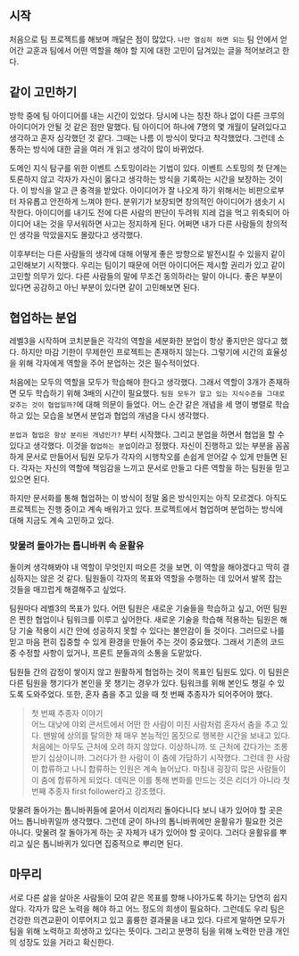 ## 시작
처음으로 팀 프로젝트를 해보며 깨달은 점이 많았다.
`나만 열심히 하면 되는` 팀 안에서 얻어간 교훈과 팀에서 어떤 역할을 해야 할 지에 대한 고민이 담겨있는 글을 적어보려고 한다.



## 같이 고민하기

방학 중에 팀 아이디어를 내는 시간이 있었다.
당시에 나는 칭찬 하나 없이 다른 크루의 아이디어가 안될 것 같은 점만 말했다.
팀 아이디어 하나에 7명의 몇 개월이 달려있다고 생각하고 혼자 심각했던 것 같다.
그때는 나름 이 방식이 맞다고 착각했었다.
그런데 소통하는 방식에 대한 글을 여러 개 읽고 생각이 많이 바뀌었다.

도메인 지식 탐구를 위한 이벤트 스토밍이라는 기법이 있다.
이벤트 스토밍의 첫 단계는 토론하지 않고 각자가 자신이 옳다고 생각하는 방식을 기록하는 시간을 보장하는 것이다.
이 방식을 알고 큰 충격을 받았다.
아이디어가 잘 나오게 하기 위해서는 비판으로부터 자유롭고 안전하게 느껴야 한다.
분위기가 보장되면 창의적인 아이디어가 샘솟기 시작한다.
아이디어를 내기도 전에 다른 사람의 판단이 두려워 지레 겁을 먹고 위축되어 아이디어 내는 것을 무서워하면 사고는 정지하게 된다.
어쩌면 내가 다른 사람들의 창의적인 생각을 막았을지도 몰랐다고 생각했다.

이후부터는 다른 사람들의 생각에 대해 어떻게 좋은 방향으로 발전시킬 수 있을지 같이 고민해보기 시작했다.
우리는 팀이기 때문에 어떤 아이디어든 제시할 권리가 있고 같이 고민할 의무가 있다.
다른 사람들의 말에 무조건 동의하라는 말이 아니다.
좋은 부분이 있다면 공감하고 아닌 부분이 있다면 같이 고민해보면 된다.




## 협업하는 분업
레벨3을 시작하며 코치분들은 각각의 역할을 세분화한 분업이 항상 좋지만은 않다고 했다.
하지만 마감 기한이 무제한인 프로젝트는 존재하지 않는다.
그렇기에 시간의 효율성을 위해 각자에게 역할을 주어 분업하는 것은 필수적이었다.

처음에는 모두의 역할을 모두가 학습해야 한다고 생각했다.
그래서 역할이 3개가 존재하면 모두 학습하기 위해 3배의 시간이 필요했다.
`팀원 모두가 알고 있는 지식수준을 그대로 갖추는 것이 협업일까?`에 대해 의문이 들었다.
어느 순간 같은 개념을 세 명이 병렬로 학습하고 있는 모습을 보면서 분업과 협업의 개념을 다시 생각했다.

`분업과 협업은 항상 분리된 개념인가?` 부터 시작했다.
그리고 분업을 하면서 협업을 할 수 있다고 생각했다.
이것을 `협업하는 분업`이라고 정했다.
자신이 진행하고 있는 부분을 꼼꼼하게 문서로 만들어서 팀원 모두가 각자의 시행착오를 손쉽게 얻어갈 수 있게 만들면 된다.
각자는 자신의 역할에 책임감을 느끼고 문서로 만들고 다른 역할을 하는 팀원을 믿고 있으면 된다.

하지만 문서화를 통해 협업하는 이 방식이 정말 옳은 방식인지는 아직 모르겠다.
아직도 프로젝트는 진행 중이고 계속 배워가고 있다.
프로젝트에서 협업하며 분업하는 방식에 대해 지금도 계속 고민하고 있다.


### 맞물려 돌아가는 톱니바퀴 속 윤활유

돌이켜 생각해봐야 내 역할이 무엇인지 떠오른 것을 보면, 이 역할을 해야겠다고 딱히 결심하지는 않은 것 같다.
팀원들이 각자의 목표와 역할을 수행하는 데 있어서 발목 잡는 것들을 매끄럽게 해결해주고 싶었다.

팀원마다 레벨3의 목표가 있다.
어떤 팀원은 새로운 기술들을 학습하고 싶고, 어떤 팀원은 찐한 협업이나 팀워크를 이루고 싶어한다.
새로운 기술을 학습해 적용하는 팀원은 해당 기술 적용이 시간 안에 성공하지 못할 수 있다는 불안감이 들 것이다.
그러므로 나를 믿고 마음 편히 집중할 수 있게 환경을 만들어 주는 것이 중요했다.
그래서 기존의 코드 중 수정할 사항이 있거나, 프론트 분들과의 소통을 도맡았다.

팀원들 간의 감정이 쌓이지 않고 원활하게 협업하는 것이 목표인 팀원도 있다.
이 팀원은 다른 팀원을 챙기다가 본인을 못 챙기는 경우가 있다.
팀워크를 위해 본인도 챙길 수 있도록 도와주었다.
또한, 혼자 춤을 추고 있을 때 첫 번째 추종자가 되어주어야 했다.
> 첫 번째 추종자 이야기<br>
> 어느 대낮에 야외 콘서트에서 어떤 한 사람이 미친 사람처럼 혼자서 춤을 추고 있다.
맨발에 상의를 탈의한 채 매우 본능적인 몸짓으로 행복한 시간을 보내고 있다.
처음에는 아무도 근처에 오려 하지 않았다. 이상하니까. 또 근처에 갔다가는 조롱받기 십상이니까.
그러다가 한 사람이 이 춤에 가담하기 시작했다. 그런데 한 사람이 합류하고 나니 합류하는 인원은 계속 늘어났다.
마침내 굉장히 많은 사람들이 이 춤에 합류하게 되었다. 데릭은 이를 통해 변화를 만드는 것은 리더가 아니라 첫 번째 추종자 first follower라고 강조했다.

맞물려 돌아가는 톱니바퀴들에 묻어서 이리저리 돌아다니다 보니 내가 있어야 할 곳은 어느 톱니바퀴일까 생각했다.
그런데 굳이 하나의 톱니바퀴에만 윤활유가 필요한 것은 아니다.
맞물려 잘 돌아가게 하는 곳 자체가 내가 있어야 할 곳이다.
그러다 윤활유를 뿌리고 싶은 톱니바퀴가 있다면 집중적으로 뿌리면 된다.


## 마무리
서로 다른 삶을 살아온 사람들이 모여 같은 목표를 향해 나아가도록 하기는 당연히 쉽지 않다.
각자가 많은 노력을 해야 하고 어느 정도의 희생이 필요하다.
그런데도 우리 팀은 건강한 의견교환이 이루어지고 있고 훌륭한 결과물을 내고 있다.
다르게 말하면 모두가 팀을 위해 노력하고 희생하고 있다는 뜻이다.
그리고 분명히 팀을 위해 노력한 만큼 개인의 성장도 있을 거라고 확신한다.
